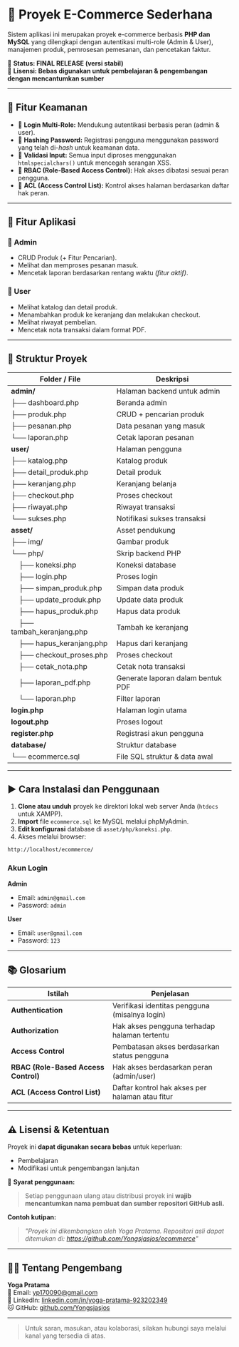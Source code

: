 # 🛒 Proyek E-Commerce Sederhana

Sistem aplikasi ini merupakan proyek e-commerce berbasis **PHP dan MySQL** yang dilengkapi dengan autentikasi multi-role (Admin & User), manajemen produk, pemrosesan pemesanan, dan pencetakan faktur.

📌 **Status: FINAL RELEASE (versi stabil)**  
📜 **Lisensi: Bebas digunakan untuk pembelajaran & pengembangan dengan mencantumkan sumber**

---

## 🔐 Fitur Keamanan

- 🔑 **Login Multi-Role:** Mendukung autentikasi berbasis peran (admin & user).
- 🔐 **Hashing Password:** Registrasi pengguna menggunakan password yang telah di-*hash* untuk keamanan data.
- 🧱 **Validasi Input:** Semua input diproses menggunakan `htmlspecialchars()` untuk mencegah serangan XSS.
- 🧩 **RBAC (Role-Based Access Control):** Hak akses dibatasi sesuai peran pengguna.
- 📜 **ACL (Access Control List):** Kontrol akses halaman berdasarkan daftar hak peran.

---

## 🎯 Fitur Aplikasi

### 👑 Admin
- CRUD Produk (+ Fitur Pencarian).
- Melihat dan memproses pesanan masuk.
- Mencetak laporan berdasarkan rentang waktu *(fitur aktif)*.

### 🙋 User
- Melihat katalog dan detail produk.
- Menambahkan produk ke keranjang dan melakukan checkout.
- Melihat riwayat pembelian.
- Mencetak nota transaksi dalam format PDF.

---

## 📁 Struktur Proyek

| Folder / File               | Deskripsi                                  |
|----------------------------|---------------------------------------------|
| **admin/**                 | Halaman backend untuk admin                 |
| ├── dashboard.php          | Beranda admin                               |
| ├── produk.php             | CRUD + pencarian produk                     |
| ├── pesanan.php            | Data pesanan yang masuk                     |
| └── laporan.php            | Cetak laporan pesanan                       |
| **user/**                  | Halaman pengguna                            |
| ├── katalog.php            | Katalog produk                              |
| ├── detail_produk.php      | Detail produk                               |
| ├── keranjang.php          | Keranjang belanja                           |
| ├── checkout.php           | Proses checkout                             |
| ├── riwayat.php            | Riwayat transaksi                           |
| └── sukses.php             | Notifikasi sukses transaksi                 |
| **asset/**                 | Asset pendukung                             |
| ├── img/                   | Gambar produk                               |
| └── php/                   | Skrip backend PHP                           |
|     ├── koneksi.php        | Koneksi database                            |
|     ├── login.php          | Proses login                                |
|     ├── simpan_produk.php  | Simpan data produk                          |
|     ├── update_produk.php  | Update data produk                          |
|     ├── hapus_produk.php   | Hapus data produk                           |
|     ├── tambah_keranjang.php| Tambah ke keranjang                        |
|     ├── hapus_keranjang.php| Hapus dari keranjang                        |
|     ├── checkout_proses.php| Proses checkout                             |
|     ├── cetak_nota.php     | Cetak nota transaksi                        |
|     ├── laporan_pdf.php    | Generate laporan dalam bentuk PDF           |
|     └── laporan.php        | Filter laporan                              |
| **login.php**              | Halaman login utama                         |
| **logout.php**             | Proses logout                               |
| **register.php**           | Registrasi akun pengguna                    |
| **database/**              | Struktur database                           |
| └── ecommerce.sql          | File SQL struktur & data awal               |

---

## ▶️ Cara Instalasi dan Penggunaan

1. **Clone atau unduh** proyek ke direktori lokal web server Anda (`htdocs` untuk XAMPP).
2. **Import** file `ecommerce.sql` ke MySQL melalui phpMyAdmin.
3. **Edit konfigurasi** database di `asset/php/koneksi.php`.
4. Akses melalui browser:

```bash
http://localhost/ecommerce/
```

### Akun Login

**Admin**
- Email: `admin@gmail.com`
- Password: `admin`

**User**
- Email: `user@gmail.com`
- Password: `123`

---

## 📚 Glosarium

| Istilah                              | Penjelasan                                                               |
|-------------------------------------|--------------------------------------------------------------------------|
| **Authentication**                  | Verifikasi identitas pengguna (misalnya login)                           |
| **Authorization**                   | Hak akses pengguna terhadap halaman tertentu                             |
| **Access Control**                  | Pembatasan akses berdasarkan status pengguna                             |
| **RBAC (Role-Based Access Control)**| Hak akses berdasarkan peran (admin/user)                                 |
| **ACL (Access Control List)**       | Daftar kontrol hak akses per halaman atau fitur                          |

---

## ⚠️ Lisensi & Ketentuan

Proyek ini **dapat digunakan secara bebas** untuk keperluan:
- Pembelajaran
- Modifikasi untuk pengembangan lanjutan

📢 **Syarat penggunaan:**
> Setiap penggunaan ulang atau distribusi proyek ini **wajib mencantumkan nama pembuat dan sumber repositori GitHub asli.**

**Contoh kutipan:**
> *"Proyek ini dikembangkan oleh Yoga Pratama. Repositori asli dapat ditemukan di: https://github.com/Yongsjasjos/ecommerce"*

---

## 👨‍💻 Tentang Pengembang

**Yoga Pratama**  
📧 Email: [yp170090@gmail.com](mailto:yp170090@gmail.com)  
🔗 LinkedIn: [linkedin.com/in/yoga-pratama-923202349](https://www.linkedin.com/in/yoga-pratama-923202349/)  
🐱 GitHub: [github.com/Yongsjasjos](https://github.com/Yongsjasjos)

---

> Untuk saran, masukan, atau kolaborasi, silakan hubungi saya melalui kanal yang tersedia di atas.
